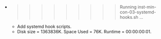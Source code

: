 * >>>>>>>>> Running inst-min-con-03-systemd-hooks.sh ...
  * Add systemd hook scripts.
  * Disk size = 1363836K. Space Used = 76K. Runtime = 00:00:00:01.
